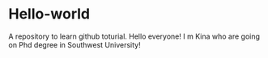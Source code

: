 # Hello-world
A repository to learn github toturial.
Hello everyone!
I m Kina who are going on Phd degree in Southwest University!
